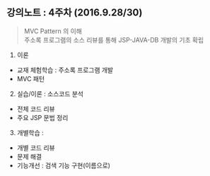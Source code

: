 ## 강의노트 : 4주차 (2016.9.28/30)
> MVC Pattern 의 이해 <BR>
> 주소록 프로그램의 소스 리뷰를 통해 JSP-JAVA-DB 개발의 기초 확립

1. 이론
  * 교재 체험학습 : 주소록 프로그램 개발
  * MVC 패턴
  
2. 실습/이론 : 소스코드 분석
  * 전체 코드 리뷰
  * 주요 JSP 문법 정리
  
3. 개별학습 : 
  * 개별 코드 리뷰
  * 문제 해결
  * 기능개선 : 검색 기능 구현(이름으로)
 
